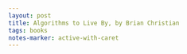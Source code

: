 ```yaml
---
layout: post
title: Algorithms to Live By, by Brian Christian 
tags: books
notes-marker: active-with-caret
---
```

